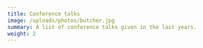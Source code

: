 ```yaml
---
title: Conference talks
image: /uploads/photos/butcher.jpg
summary: A list of conference talks given in the last years.
weight: 2
---
```

